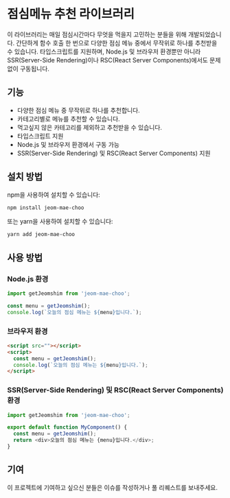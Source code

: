 # 점심메뉴 추천 라이브러리

이 라이브러리는 매일 점심시간마다 무엇을 먹을지 고민하는 분들을 위해 개발되었습니다. 간단하게 함수 호출 한 번으로 다양한 점심 메뉴 중에서 무작위로 하나를 추천받을 수 있습니다. 타입스크립트를 지원하며, Node.js 및 브라우저 환경뿐만 아니라 SSR(Server-Side Rendering)이나 RSC(React Server Components)에서도 문제없이 구동됩니다.

## 기능

- 다양한 점심 메뉴 중 무작위로 하나를 추천합니다.
- 카테고리별로 메뉴를 추천할 수 있습니다.
- 먹고싶지 않은 카테고리를 제외하고 추천받을 수 있습니다.
- 타입스크립트 지원
- Node.js 및 브라우저 환경에서 구동 가능
- SSR(Server-Side Rendering) 및 RSC(React Server Components) 지원

## 설치 방법

npm을 사용하여 설치할 수 있습니다:

```bash
npm install jeom-mae-choo
```

또는 yarn을 사용하여 설치할 수 있습니다:

```bash
yarn add jeom-mae-choo
```

## 사용 방법

### Node.js 환경

```typescript
import getJeomshim from 'jeom-mae-choo';

const menu = getJeomshim();
console.log(`오늘의 점심 메뉴는 ${menu}입니다.`);
```

### 브라우저 환경

```html
<script src=""></script>
<script>
  const menu = getJeomshim();
  console.log(`오늘의 점심 메뉴는 ${menu}입니다.`);
</script>
```

### SSR(Server-Side Rendering) 및 RSC(React Server Components) 환경

```typescript
import getJeomshim from 'jeom-mae-choo';

export default function MyComponent() {
  const menu = getJeomshim();
  return <div>오늘의 점심 메뉴는 {menu}입니다.</div>;
}
```

## 기여

이 프로젝트에 기여하고 싶으신 분들은 이슈를 작성하거나 풀 리퀘스트를 보내주세요.
